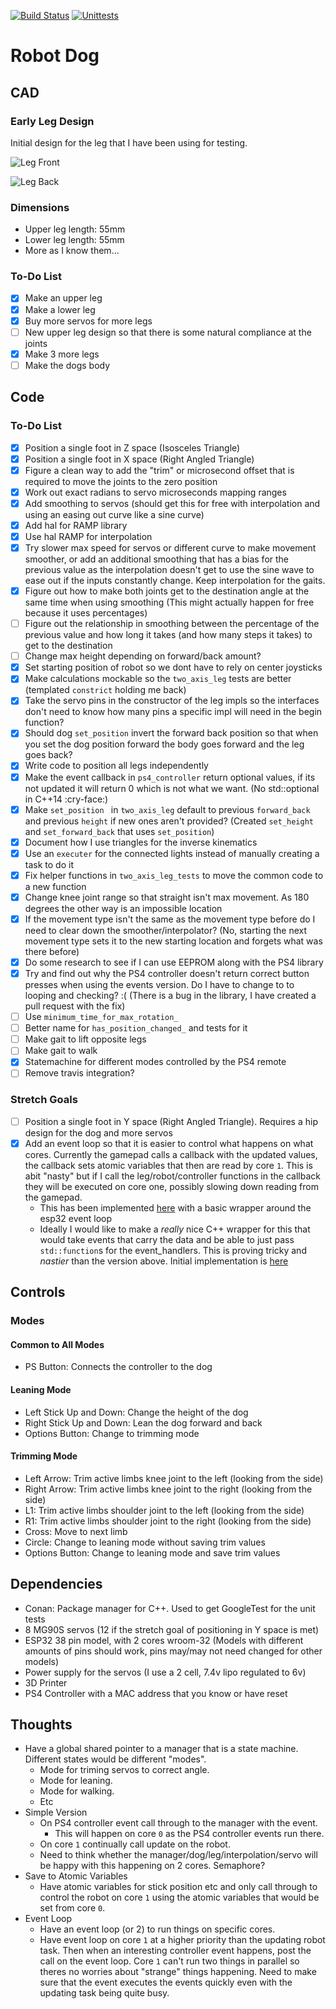 [![Build Status](https://app.travis-ci.com/av4625/robot_dog.svg?branch=master)](https://app.travis-ci.com/av4625/robot_dog)
[![Unittests](https://github.com/av4625/robot_dog/actions/workflows/unittests.yml/badge.svg)](https://github.com/av4625/robot_dog/actions/workflows/unittests.yml)

# Robot Dog

## CAD

### Early Leg Design

Initial design for the leg that I have been using for testing.

![Leg Front](/images/leg_front.png "Leg Front")

![Leg Back](/images/leg_back.png "Leg Back")

### Dimensions
* Upper leg length: 55mm
* Lower leg length: 55mm
* More as I know them...

### To-Do List
- [x] Make an upper leg
- [x] Make a lower leg
- [x] Buy more servos for more legs
- [ ] New upper leg design so that there is some natural compliance at the
joints
- [x] Make 3 more legs
- [ ] Make the dogs body

## Code

### To-Do List
- [x] Position a single foot in Z space (Isosceles Triangle)
- [x] Position a single foot in X space (Right Angled Triangle)
- [x] Figure a clean way to add the "trim" or microsecond offset that is
required to move the joints to the zero position
- [x] Work out exact radians to servo microseconds mapping ranges
- [x] Add smoothing to servos (should get this for free with interpolation and
using an easing out curve like a sine curve)
- [x] Add hal for RAMP library
- [x] Use hal RAMP for interpolation
- [x] Try slower max speed for servos or different curve to make movement
smoother, or add an additional smoothing that has a bias for the previous value
as the interpolation doesn't get to use the sine wave to ease out if the inputs
constantly change. Keep interpolation for the gaits.
- [x] Figure out how to make both joints get to the destination angle at the
same time when using smoothing (This might actually happen for free because it
uses percentages)
- [ ] Figure out the relationship in smoothing between the percentage of the
previous value and how long it takes (and how many steps it takes) to get to the
destination
- [ ] Change max height depending on forward/back amount?
- [x] Set starting position of robot so we dont have to rely on center joysticks
- [x] Make calculations mockable so the `two_axis_leg` tests are better
(templated `constrict` holding me back)
- [x] Take the servo pins in the constructor of the leg impls so the interfaces
don't need to know how many pins a specific impl will need in
the begin function?
- [x] Should dog `set_position` invert the forward back position so that when
you set the dog position forward the body goes forward and the leg goes back?
- [x] Write code to position all legs independently
- [x] Make the event callback in `ps4_controller` return optional values, if its
not updated it will return 0 which is not what we want. (No std::optional in
C++14 :cry-face:)
- [x] Make `set_position ` in `two_axis_leg` default to previous `forward_back`
and previous `height` if new ones aren't provided? (Created `set_height` and
`set_forward_back` that uses `set_position`)
- [x] Document how I use triangles for the inverse kinematics
- [x] Use an `executer` for the connected lights instead of manually creating a
task to do it
- [x] Fix helper functions in `two_axis_leg_tests` to move the common code to a
new function
- [x] Change knee joint range so that straight isn't max movement. As 180
degrees the other way is an impossible location
- [x] If the movement type isn't the same as the movement type before do I need
to clear down the smoother/interpolator? (No, starting the next movement type
sets it to the new starting location and forgets what was there before)
- [x] Do some research to see if I can use EEPROM along with the PS4 library
- [x] Try and find out why the PS4 controller doesn't return correct button
presses when using the events version. Do I have to change to to looping and
checking? :( (There is a bug in the library, I have created a pull request with
the fix)
- [ ] Use `minimum_time_for_max_rotation_`
- [ ] Better name for `has_position_changed_` and tests for it
- [ ] Make gait to lift opposite legs
- [ ] Make gait to walk
- [x] Statemachine for different modes controlled by the PS4 remote
- [ ] Remove travis integration?

### Stretch Goals
- [ ] Position a single foot in Y space (Right Angled Triangle). Requires a hip
design for the dog and more servos
- [x] Add an event loop so that it is easier to control what happens on what
cores. Currently the gamepad calls a callback with the updated values, the
callback sets atomic variables that then are read by core `1`. This is abit
"nasty" but if I call the leg/robot/controller functions in the callback they
will be executed on core one, possibly slowing down reading from the gamepad.
    * This has been implemented
      [here](https://github.com/av4625/robot_dog/tree/dirty_event_loop) with a
      basic wrapper around the esp32 event loop
    * Ideally I would like to make a *really* nice C++ wrapper for this that
      would take events that carry the data and be able to just pass
      `std::function`s for the event_handlers. This is proving tricky and
      *nastier* than the version above. Initial implementation is
      [here](https://github.com/av4625/robot_dog/tree/clean_event_loop_wrapper)

## Controls

### Modes

#### Common to All Modes
- PS Button: Connects the controller to the dog

#### Leaning Mode
- Left Stick Up and Down: Change the height of the dog
- Right Stick Up and Down: Lean the dog forward and back
- Options Button: Change to trimming mode

#### Trimming Mode
- Left Arrow: Trim active limbs knee joint to the left (looking from the side)
- Right Arrow: Trim active limbs knee joint to the right (looking from the side)
- L1: Trim active limbs shoulder joint to the left (looking from the side)
- R1: Trim active limbs shoulder joint to the right (looking from the
side)
- Cross: Move to next limb
- Circle: Change to leaning mode without saving trim values
- Options Button: Change to leaning mode and save trim values

## Dependencies
* Conan: Package manager for C++. Used to get GoogleTest for the unit tests
* 8 MG90S servos (12 if the stretch goal of positioning in Y space is met)
* ESP32 38 pin model, with 2 cores wroom-32 (Models with different amounts of
pins should work, pins may/may not need changed
for other models)
* Power supply for the servos (I use a 2 cell, 7.4v lipo regulated to 6v)
* 3D Printer
* PS4 Controller with a MAC address that you know or have reset

## Thoughts
* Have a global shared pointer to a manager that is a state machine. Different
states would be different "modes".
    * Mode for triming servos to correct angle.
    * Mode for leaning.
    * Mode for walking.
    * Etc
* Simple Version
    * On PS4 controller event call through to the manager with the event.
        * This will happen on core `0` as the PS4 controller events run there.
    * On core `1` continually call update on the robot.
    * Need to think whether the manager/dog/leg/interpolation/servo will be
    happy with this happening on 2 cores. Semaphore?
* Save to Atomic Variables
    * Have atomic variables for stick position etc and only call through to
    control the robot on core `1` using the atomic variables that would be set
    from core `0`.
* Event Loop
    * Have an event loop (or 2) to run things on specific cores.
    * Have event loop on core `1` at a higher priority than the updating robot
    task. Then when an interesting controller event happens, post the call on
    the event loop. Core `1` can't run two things in parallel so theres no
    worries about "strange" things happening. Need to make sure that the event
    executes the events quickly even with the updating task being quite busy.
